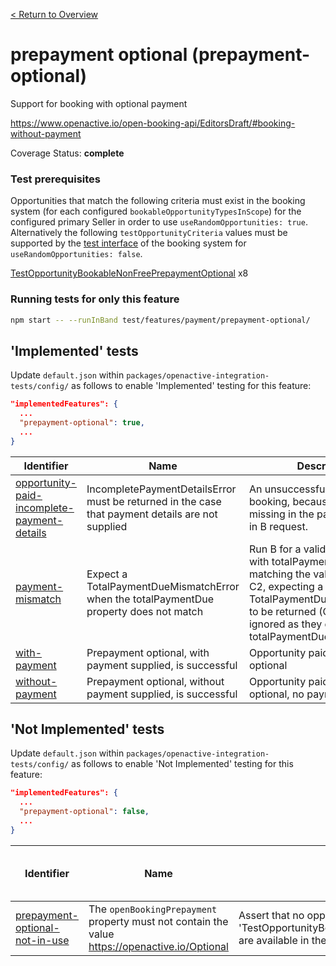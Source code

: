 [< Return to Overview](../../README.md)
# prepayment optional (prepayment-optional)

Support for booking with optional payment


https://www.openactive.io/open-booking-api/EditorsDraft/#booking-without-payment

Coverage Status: **complete**
### Test prerequisites
Opportunities that match the following criteria must exist in the booking system (for each configured `bookableOpportunityTypesInScope`) for the configured primary Seller in order to use `useRandomOpportunities: true`. Alternatively the following `testOpportunityCriteria` values must be supported by the [test interface](https://openactive.io/test-interface/) of the booking system for `useRandomOpportunities: false`.

[TestOpportunityBookableNonFreePrepaymentOptional](https://openactive.io/test-interface#TestOpportunityBookableNonFreePrepaymentOptional) x8


### Running tests for only this feature

```bash
npm start -- --runInBand test/features/payment/prepayment-optional/
```



## 'Implemented' tests

Update `default.json` within `packages/openactive-integration-tests/config/` as follows to enable 'Implemented' testing for this feature:

```json
"implementedFeatures": {
  ...
  "prepayment-optional": true,
  ...
}
```

| Identifier | Name | Description | Prerequisites per Opportunity Type |
|------------|------|-------------|---------------|
| [opportunity-paid-incomplete-payment-details](./implemented/opportunity-paid-incomplete-payment-details-test.js) | IncompletePaymentDetailsError must be returned in the case that payment details are not supplied | An unsuccessful end to end booking, because identifier is missing in the payment property in B request. | [TestOpportunityBookableNonFreePrepaymentOptional](https://openactive.io/test-interface#TestOpportunityBookableNonFreePrepaymentOptional) x2 |
| [payment-mismatch](./implemented/payment-mismatch-test.js) | Expect a TotalPaymentDueMismatchError when the totalPaymentDue property does not match | Run B for a valid opportunity, with totalPaymentDue not matching the value returned by C2, expecting a TotalPaymentDueMismatchError to be returned (C1 and C2 ignored as they do not have totalPaymentDue) | [TestOpportunityBookableNonFreePrepaymentOptional](https://openactive.io/test-interface#TestOpportunityBookableNonFreePrepaymentOptional) x2 |
| [with-payment](./implemented/with-payment-test.js) | Prepayment optional, with payment supplied, is successful | Opportunity paid, prepayment optional | [TestOpportunityBookableNonFreePrepaymentOptional](https://openactive.io/test-interface#TestOpportunityBookableNonFreePrepaymentOptional) x2 |
| [without-payment](./implemented/without-payment-test.js) | Prepayment optional, without payment supplied, is successful | Opportunity paid, prepayment optional, no payment (error) | [TestOpportunityBookableNonFreePrepaymentOptional](https://openactive.io/test-interface#TestOpportunityBookableNonFreePrepaymentOptional) x2 |



## 'Not Implemented' tests


Update `default.json` within `packages/openactive-integration-tests/config/` as follows to enable 'Not Implemented' testing for this feature:

```json
"implementedFeatures": {
  ...
  "prepayment-optional": false,
  ...
}
```

| Identifier | Name | Description | Prerequisites per Opportunity Type |
|------------|------|-------------|---------------|
| [prepayment-optional-not-in-use](./not-implemented/prepayment-optional-not-in-use-test.js) | The `openBookingPrepayment` property must not contain the value https://openactive.io/Optional | Assert that no opportunities that match criteria 'TestOpportunityBookableNonFreePrepaymentOptional' are available in the opportunity feeds. |  |
